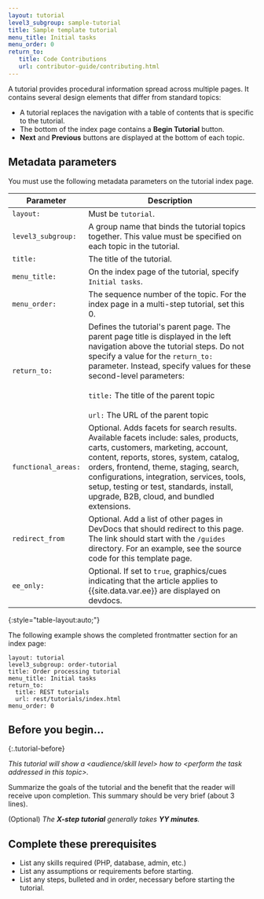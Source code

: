 ```yaml
---
layout: tutorial
level3_subgroup: sample-tutorial
title: Sample template tutorial
menu_title: Initial tasks
menu_order: 0
return_to:
   title: Code Contributions
   url: contributor-guide/contributing.html
---
```


A tutorial provides procedural information spread across multiple pages. It contains several design elements that differ from standard topics:

* A tutorial replaces the navigation with a table of contents that is specific to the tutorial.
* The bottom of the index page contains a **Begin Tutorial** button.
* **Next** and **Previous** buttons are displayed at the bottom of each topic.

## Metadata parameters

You must use the following metadata parameters on the tutorial index page.

Parameter | Description
--- | ---
`layout:` | Must be `tutorial`.
`level3_subgroup:` | A group name that binds the tutorial topics together. This value must be specified on each topic in the tutorial.
`title:` | The title of the tutorial.
`menu_title:` | On the index page of the tutorial, specify `Initial tasks`.
`menu_order:` | The sequence number of the topic. For the index page in a multi-step tutorial, set this 0.
`return_to:` | Defines the tutorial's parent page. The parent page title is displayed in the left navigation above the tutorial steps. Do not specify a value for the `return_to:` parameter. Instead, specify values for these second-level parameters:<br/><br/>`title:` The title of the parent topic<br/><br/>`url:` The URL of the parent topic
`functional_areas:`  |  Optional. Adds facets for search results. Available facets include: sales, products, carts, customers, marketing, account, content, reports, stores, system, catalog, orders, frontend, theme, staging, search, configurations, integration, services, tools, setup, testing or test, standards, install, upgrade, B2B, cloud, and bundled extensions.
`redirect_from`  | Optional. Add a list of other pages in DevDocs that should redirect to this page. The link should start with the `/guides` directory. For an example, see the source code for this template page.  |  
`ee_only:` | Optional. If set to `true`, graphics/cues indicating that the article applies to {{site.data.var.ee}} are displayed on devdocs.
{:style="table-layout:auto;"}

The following example shows the completed frontmatter section for an index page:

```
layout: tutorial
level3_subgroup: order-tutorial
title: Order processing tutorial
menu_title: Initial tasks
return_to:
  title: REST tutorials
  url: rest/tutorials/index.html
menu_order: 0
```

## Before you begin...
{:.tutorial-before}

_This tutorial will show a \<audience/skill level> how to \<perform the task addressed in this topic>._

Summarize the goals of the tutorial and the benefit that the reader will receive upon completion.
This summary should be very brief (about 3 lines).

(Optional) _The **X-step tutorial** generally takes **YY minutes**._

## Complete these prerequisites

* List any skills required (PHP, database, admin, etc.)
* List any assumptions or requirements before starting.
* List any steps, bulleted and in order, necessary before starting the tutorial.
